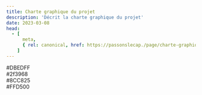 ```yaml
---
title: Charte graphique du projet
description: 'Décrit la charte graphique du projet'
date: 2023-03-08
head:
  - [
      meta,
      { rel: canonical, href: https://passonslecap./page/charte-graphique },
    ]
---
```


<!-- markdownlint-disable MD033 -->
<section class="cap palette">
<article class="color color-1">#DBEDFF</article>
<article class="color color-2">#2f3968</article>
<article class="color color-3">#8CC825</article>
<article class="color color-4">#FFD500</article>
</section>
<!-- markdownlint-enable MD033 -->
